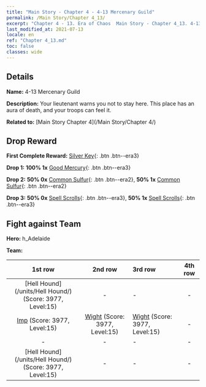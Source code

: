 ```yaml
---
title: "Main Story - Chapter 4 - 4-13 Mercenary Guild"
permalink: /Main Story/Chapter 4_13/
excerpt: "Chapter 4 - 13. Era of Chaos  Main Story - Chapter 4_13. 4-13 Mercenary Guild"
last_modified_at: 2021-07-13
locale: en
ref: "Chapter 4_13.md"
toc: false
classes: wide
---
```


## Details

 **Name:** 4-13 Mercenary Guild

 **Description:** Your lieutenant warns you not to stay here. This place has an aura of death, and your troops can feel it.

 **Related to:** [Main Story Chapter 4](/Main Story/Chapter 4/)

## Drop Reward

 **First Complete Reward:** [Silver Key](/Items/con_693/){: .btn .btn--era3}

 **Drop 1:** **100% 1x** [Good Mercury](/Items/mat_14/){: .btn .btn--era3}

 **Drop 2:** **50% 0x** [Common Sulfur](/Items/mat_9/){: .btn .btn--era2}, **50% 1x** [Common Sulfur](/Items/mat_9/){: .btn .btn--era2}

 **Drop 3:** **50% 0x** [Spell Scrolls](/Items/con_694/){: .btn .btn--era3}, **50% 1x** [Spell Scrolls](/Items/con_694/){: .btn .btn--era3}


## Fight against Team
 **Hero:** h_Adelaide

 **Team:**


  | 1st row | 2nd row | 3rd row | 4th row |
  |:----:|:----:|:----|:----:|
  | [Hell Hound](/units/Hell Hound/) (Score: 3977, Level:15)  | - | - | - |
  | [Imp](/units/Imp/) (Score: 3977, Level:15)  | [Wight](/units/Wight/) (Score: 3977, Level:15)  | [Wight](/units/Wight/) (Score: 3977, Level:15)  | - |
  | - | - | - | - |
  | [Hell Hound](/units/Hell Hound/) (Score: 3977, Level:15)  | - | - | - |



